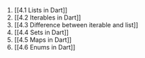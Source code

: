 1. [[4.1 Lists in Dart]]
2. [[4.2 Iterables in Dart]]
3. [[4.3 Difference between iterable and list]]
4. [[4.4 Sets in Dart]]
5. [[4.5 Maps in Dart]]
6. [[4.6 Enums in Dart]]
